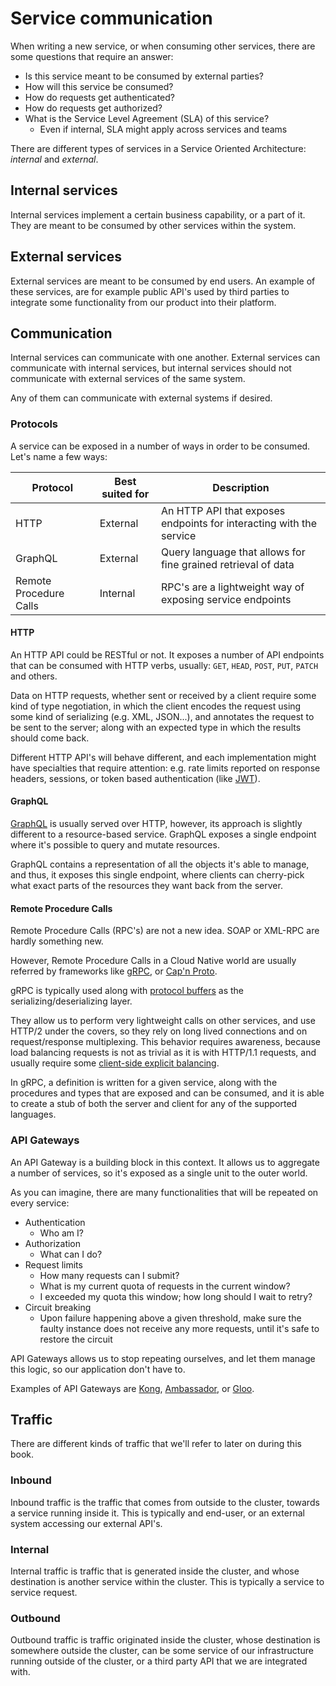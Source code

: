 # Service communication

When writing a new service, or when consuming other services, there
are some questions that require an answer:

* Is this service meant to be consumed by external parties?
* How will this service be consumed?
* How do requests get authenticated?
* How do requests get authorized?
* What is the Service Level Agreement (SLA) of this service?
  * Even if internal, SLA might apply across services and teams

There are different types of services in a Service Oriented
Architecture: *internal* and *external*.

## Internal services

Internal services implement a certain business capability, or a part
of it. They are meant to be consumed by other services within the
system.

## External services

External services are meant to be consumed by end users. An example of
these services, are for example public API's used by third parties to
integrate some functionality from our product into their platform.

## Communication

Internal services can communicate with one another. External services
can communicate with internal services, but internal services should
not communicate with external services of the same system.

Any of them can communicate with external systems if desired.

### Protocols

A service can be exposed in a number of ways in order to be
consumed. Let's name a few ways:

| Protocol               | Best suited for | Description                                                         |
|------------------------|-----------------|---------------------------------------------------------------------|
| HTTP                   | External        | An HTTP API that exposes endpoints for interacting with the service |
| GraphQL                | External        | Query language that allows for fine grained retrieval of data       |
| Remote Procedure Calls | Internal        | RPC's are a lightweight way of exposing service endpoints           |

#### HTTP

An HTTP API could be RESTful or not. It exposes a number of API
endpoints that can be consumed with HTTP verbs, usually: `GET`, `HEAD`,
`POST`, `PUT`, `PATCH` and others.

Data on HTTP requests, whether sent or received by a client require
some kind of type negotiation, in which the client encodes the request
using some kind of serializing (e.g. XML, JSON...), and annotates the
request to be sent to the server; along with an expected type in
which the results should come back.

Different HTTP API's will behave different, and each implementation
might have specialties that require attention: e.g. rate limits
reported on response headers, sessions, or token based authentication
(like [JWT](https://jwt.io/)).

#### GraphQL

[GraphQL](https://graphql.org/) is usually served over HTTP, however,
its approach is slightly different to a resource-based
service. GraphQL exposes a single endpoint where it's possible to
query and mutate resources.

GraphQL contains a representation of all the objects it's able to
manage, and thus, it exposes this single endpoint, where clients can
cherry-pick what exact parts of the resources they want back from the
server.

#### Remote Procedure Calls

Remote Procedure Calls (RPC's) are not a new idea. SOAP or XML-RPC are
hardly something new.

However, Remote Procedure Calls in a Cloud Native world are usually
referred by frameworks like [gRPC](https://grpc.io/), or
[Cap'n Proto](https://capnproto.org/).

gRPC is typically used along with [protocol
buffers](https://developers.google.com/protocol-buffers) as the
serializing/deserializing layer.

They allow us to perform very lightweight calls on other services, and
use HTTP/2 under the covers, so they rely on long lived connections
and on request/response multiplexing. This behavior requires
awareness, because load balancing requests is not as trivial as it is
with HTTP/1.1 requests, and usually require some [client-side explicit
balancing](https://grpc.io/blog/loadbalancing/).

In gRPC, a definition is written for a given service, along with the
procedures and types that are exposed and can be consumed, and it is
able to create a stub of both the server and client for any of the
supported languages.

### API Gateways

An API Gateway is a building block in this context. It allows us to
aggregate a number of services, so it's exposed as a single unit to
the outer world.

As you can imagine, there are many functionalities that will be
repeated on every service:

* Authentication
  * Who am I?
* Authorization
  * What can I do?
* Request limits
  * How many requests can I submit?
  * What is my current quota of requests in the current window?
  * I exceeded my quota this window; how long should I wait to retry?
* Circuit breaking
  * Upon failure happening above a given threshold, make sure the
    faulty instance does not receive any more requests, until it's
    safe to restore the circuit

API Gateways allows us to stop repeating ourselves, and let them
manage this logic, so our application don't have to.

Examples of API Gateways are [Kong](https://konghq.com/kong/),
[Ambassador](https://www.getambassador.io/), or [Gloo](https://docs.solo.io/gloo/latest/).

## Traffic

There are different kinds of traffic that we'll refer to later on
during this book.

### Inbound

Inbound traffic is the traffic that comes from outside to the cluster,
towards a service running inside it. This is typically and end-user,
or an external system accessing our external API's.

### Internal

Internal traffic is traffic that is generated inside the cluster, and
whose destination is another service within the cluster. This is
typically a service to service request.

### Outbound

Outbound traffic is traffic originated inside the cluster, whose
destination is somewhere outside the cluster, can be some service of
our infrastructure running outside of the cluster, or a third party
API that we are integrated with.
